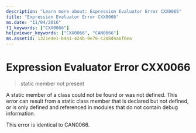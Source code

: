 ```yaml
---
description: "Learn more about: Expression Evaluator Error CXX0066"
title: "Expression Evaluator Error CXX0066"
ms.date: "11/04/2016"
f1_keywords: ["CXX0066"]
helpviewer_keywords: ["CXX0066", "CAN0066"]
ms.assetid: 1321e4e1-b441-424b-9e76-c208d4a6f6ea
---
```

# Expression Evaluator Error CXX0066

> static member not present

A static member of a class could not be found or was not defined. This error can result from a static class member that is declared but not defined, or is only defined and referenced in modules that do not contain debug information.

This error is identical to CAN0066.
